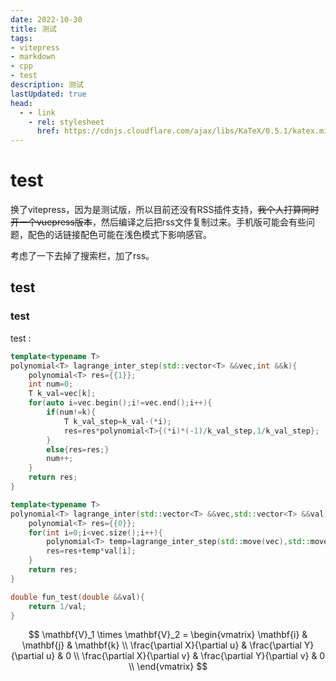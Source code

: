 ```yaml
---
date: 2022-10-30
title: 测试
tags:
- vitepress
- markdown
- cpp
- test
description: 测试
lastUpdated: true
head:
  - - link
    - rel: stylesheet
      href: https://cdnjs.cloudflare.com/ajax/libs/KaTeX/0.5.1/katex.min.css
---
```


# test

换了vitepress，因为是测试版，所以目前还没有RSS插件支持，~~我个人打算同时开一个vuepress版本~~，然后编译之后把rss文件复制过来。手机版可能会有些问题，配色的话链接配色可能在浅色模式下影响感官。

考虑了一下去掉了搜索栏，加了rss。

## test

### test

test :

```cpp
template<typename T>
polynomial<T> lagrange_inter_step(std::vector<T> &&vec,int &&k){
    polynomial<T> res={{1}};
    int num=0;
    T k_val=vec[k];
    for(auto i=vec.begin();i!=vec.end();i++){
        if(num!=k){
            T k_val_step=k_val-(*i);
            res=res*polynomial<T>{(*i)*(-1)/k_val_step,1/k_val_step};
        }
        else{res=res;}
        num++;
    }
    return res;
}

template<typename T>
polynomial<T> lagrange_inter(std::vector<T> &&vec,std::vector<T> &&val){
    polynomial<T> res={{0}};
    for(int i=0;i<vec.size();i++){
        polynomial<T> temp=lagrange_inter_step(std::move(vec),std::move(i));
        res=res+temp*val[i];
    }
    return res;
}

double fun_test(double &&val){
    return 1/val;
}
```

$$
\mathbf{V}_1 \times \mathbf{V}_2 =  \begin{vmatrix}
\mathbf{i} & \mathbf{j} & \mathbf{k} \\
\frac{\partial X}{\partial u} &  \frac{\partial Y}{\partial u} & 0 \\
\frac{\partial X}{\partial v} &  \frac{\partial Y}{\partial v} & 0 \\
\end{vmatrix}
$$

